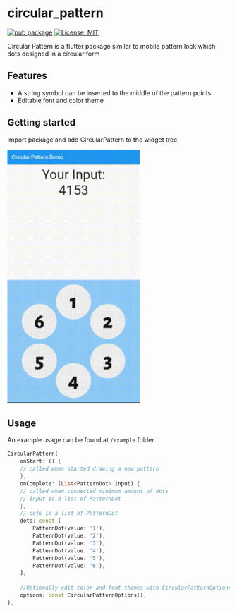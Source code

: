 # circular_pattern

[![pub package][pub_badge]][pub_link] 
[![License: MIT][license_badge]][license_link]


Circular Pattern is a flutter package similar to mobile pattern lock which dots designed in a circular form

## Features

- A string symbol can be inserted to the middle of the pattern points
- Editable font and color theme 

## Getting started

Import package and add CircularPattern to the widget tree.

<img src="https://github.com/agtrlabs/circular_pattern/blob/1023a8489c0c2f94e341fc51040c6ee9ea5ad5b0/preview.gif" width="300">

## Usage

An example usage can be found at `/example` folder. 

```dart
CircularPattern(
    onStart: () {
    // called when started drawing a new pattern
    },
    onComplete: (List<PatternDot> input) {
    // called when connected minimum amount of dots
    // input is a list of PatternDot
    },
    // dots is a list of PatternDot
    dots: const [
        PatternDot(value: '1'),
        PatternDot(value: '2'),
        PatternDot(value: '3'),
        PatternDot(value: '4'),
        PatternDot(value: '5'),
        PatternDot(value: '6'),
    ],

    //Optionally edit color and font themes with CircularPatternOptions()
    options: const CircularPatternOptions(),
),
```

[license_badge]: https://img.shields.io/badge/license-MIT-blue.svg?style=for-the-badge
[license_link]: https://opensource.org/licenses/MIT
[pub_badge]: https://img.shields.io/pub/v/circular_pattern.svg?style=for-the-badge
[pub_link]: https://pub.dev/packages/circular_pattern
